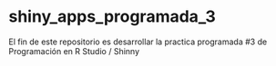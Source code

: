 # shiny_apps_programada_3
El fin de este repositorio es desarrollar la practica programada #3 de Programación en R Studio / Shinny
